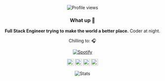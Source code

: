 <div align="center">

<!-- Profile Views Counter -->

![Profile views](https://gpvc.arturio.dev/notsotraumatiq?v=3)

### What up 👋

**Full Stack Engineer trying to make the world a better place.**
Coder at night.

Chilling to: 🎧

[![Spotify](https://spotify-readme.sp-xd.vercel.app/api/spotify)](https://open.spotify.com/user/1231349657)

<!--- Links --->
<!--- You can adjust the width of the logos as needed --->

[<img src="https://raw.githubusercontent.com/hussainweb/hussainweb/main/icons/instagram.png" alt="Instagram" width="22px">](https://www.instagram.com/notsotraumatiq/)
[<img src="https://raw.githubusercontent.com/peterthehan/peterthehan/master/assets/discord.svg" alt="Discord" width="22px">](https://discord.gg/579168426170515467)
[<img src="https://raw.githubusercontent.com/peterthehan/peterthehan/master/assets/twitter.svg" alt="Twitter" width="22px">](https://twitter.com/notsotraumatiq)
[<img src="https://raw.githubusercontent.com/peterthehan/peterthehan/master/assets/linkedin.svg" alt="LinkedIn" width="22px">](https://www.linkedin.com/in/notsotraumatiq/)

![Stats](https://github-readme-stats.vercel.app/api?username=notsotraumatiq&theme=dark&show_icons=true&bg_color=1a1a1a&icon_color=a0ffff)

</div>
